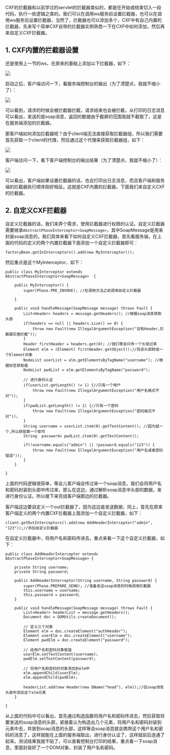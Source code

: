 CXF的拦截器和以前学过的servlet的拦截器类似的，都是在开始或结束切入一段代码，执行一些逻辑之类的。我们可以在调用ws服务前设置拦截器，也可以在调用ws服务后设置拦截器，当然了，拦截器也可以添加多个，CXF中有自己内置的拦截器，先来写个简单CXF自带的拦截器实例熟悉一下在CXF中如何添加，然后再来自定义CXF拦截器。

## 1. CXF内置的拦截器设置
还是使用上一节的ws，在原来的基础上添加以下拦截器，如下： 

![](\images\server_interceptor.png)

启动之后，客户端访问一下，看服务端控制台的输出（为了清楚点，我就不缩小了）： 

![](\images\server_interceptor_log.png)

可以看到，请求的时候会被拦截器拦截，请求结束也会被拦截，从打印的日志消息可以看出，发送的是soap消息，返回的数据由于截屏的范围我就不截取了，这是在服务端添加的拦截器。

那客户端如何添加拦截器呢？由于client端无法直接获取拦截器组，所以我们需要首先获取一个client的代理，然后通过这个代理来获取拦截器组，如下： 

![](\images\client_interceptor.png)

客户端访问一下，看下客户端控制台的输出结果（为了清楚点，我就不缩小了）： 

![](\images\client_interceptor_log.png)

可以看出，客户端如果设置拦截器的话，也会打印出日志消息，而且客户端和服务端的拦截器执行顺序刚好相反。这就是CXF内置的拦截器，下面我们来自定义CXF的拦截器。

## 2. 自定义CXF拦截器
自定义拦截器的话，我们来弄个需求，使用拦截器进行权限的认证。自定义拦截器需要继承`AbstractPhaseInterceptor<SoapMessage>`，其中SoapMessage是用来封装soap消息的，我们具体来看下如何自定义CXF拦截器，首先看服务端，在上面的代码的定义的两个内置拦截器下面添加一个自定义拦截器即可：

```
factoryBean.getInInterceptors().add(new MyInterceptor());
```

然后重点是这个MyInterceptor，如下：

```
public class MyInterceptor extends AbstractPhaseInterceptor<SoapMessage>  {

    public MyInterceptor() {
        super(Phase.PRE_INVOKE); //在调用方法之前调用自定义拦截器

    }

    public void handleMessage(SoapMessage message) throws Fault {
        List<Header> headers = message.getHeaders(); //根据soap消息获取头部
        if(headers == null || headers.size() == 0) {
            throw new Fault(new IllegalArgumentException("没有Header,拦截器实施拦截"));
        }
        Header firstHeader = headers.get(0); //我们等会只传一个头部过来
        Element elm = (Element) firstHeader.getObject();//将该头部转成一个Element对象
        NodeList userList = elm.getElementsByTagName("username"); //根据标签获取值
        NodeList pwdList = elm.getElementsByTagName("password");

        // 进行身份认证
        if(userList.getLength() != 1) {//只有一个用户
            throw new Fault(new IllegalArgumentException("用户名格式不对"));
        }
        if(pwdList.getLength() != 1) {//只有一个密码
            throw new Fault(new IllegalArgumentException("密码格式不对"));
        }
        String username = userList.item(0).getTextContent(); //因为就一个,所以获取第一个即可
        String  password= pwdList.item(0).getTextContent();

        if(!username.equals("admin") || !password.equals("123")) {
            throw new Fault(new IllegalArgumentException("用户名或者密码错误"));
        }
    }

}
```

上面的代码逻辑很简单，等会儿客户端会传过来一个soap消息，我们会将用户名和密码封装到头部中传过来，那么在这边，通过解析soap消息中头部的数据，来进行身份认证。所以接下来完成客户端那边的拦截器。

客户端这边要自定义一个out拦截器了，因为这边是发送数据，同上，首先在原来客户端定义的两个内置CXF拦截器上面添加一个自定义拦截器，如下：

```
client.getOutInterceptors().add(new AddHeaderInterceptor("admin", "123"));//添加自定义拦截器
```

在自定义拦截器中，将用户名和密码传进去，重点来看一下这个自定义拦截器，如下：

```
public class AddHeaderInterceptor extends AbstractPhaseInterceptor<SoapMessage> {

    private String username;
    private String password;

    public AddHeaderInterceptor(String username, String password) {
        super(Phase.PREPARE_SEND); //准备发送soap消息的时候调用拦截器
        this.username = username;
        this.password = password;
    }

    public void handleMessage(SoapMessage message) throws Fault {
        List<Header> headerList = message.getHeaders();
        Document doc = DOMUtils.createDocument();

        // 定义三个对象
        Element elm = doc.createElement("authHeader");
        Element userElm = doc.createElement("username");
        Element pwdElm = doc.createElement("password");

        // 给用户名和密码对象赋值
        userElm.setTextContent(username);
        pwdElm.setTextContent(password);

        // 将用户名和密码的对象添加到elm中
        elm.appendChild(userElm);
        elm.appendChild(pwdElm);

        headerList.add(new Header(new QName("head"), elm));//往soap消息头部中添加这个elm元素
    }

}
```
从上面的代码中可以看出，首先通过构造函数将用户名和密码传进去，然后获取将要发送的soap消息的头部，紧接着认为构造出几个元素，将用户名和密码封装到元素中去，并放到soap消息的头部，这样等会soap消息就会携带这个用户名和密码的消息了，这样就能在上面的服务端取出，进行身份认证了，这样就前后连通了起来。测试结果我就不贴了，可以查看控制台打印的结果，重点看一下soap消息，里面封装好了一个DOM对象，封装了用户名和密码。
